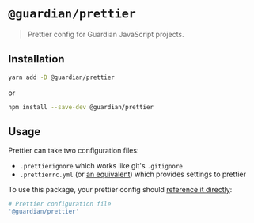 # `@guardian/prettier`

> Prettier config for Guardian JavaScript projects.

## Installation

```bash
yarn add -D @guardian/prettier
```

or

```bash
npm install --save-dev @guardian/prettier
```

## Usage

Prettier can take two configuration files:

- `.prettierignore` which works like git's `.gitignore`
- `.prettierrc.yml` (or [an equivalent](https://prettier.io/docs/en/configuration.html)) which provides settings to prettier

To use this package, your prettier config should [reference it directly](https://prettier.io/docs/en/sharing-configurations#using-a-shareable-config):

```yaml
# Prettier configuration file
'@guardian/prettier'
```
